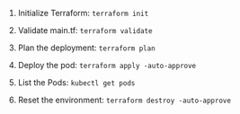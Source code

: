 1. Initialize Terraform:
```terraform init```

2. Validate main.tf:
```terraform validate```

3. Plan the deployment:
```terraform plan```

4. Deploy the pod:
```terraform apply -auto-approve```

5. List the Pods:
```kubectl get pods```

6. Reset the environment:
```terraform destroy -auto-approve```